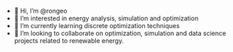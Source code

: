 - 👋 Hi, I’m @rongeo
- 👀 I’m interested in energy analysis, simulation and optimization
- 🌱 I’m currently learning discrete optimization techniques
- 💞️ I’m looking to collaborate on optimization, simulation and data science projects related to renewable energy.

<!---
rongeo/rongeo is a ✨ special ✨ repository because its `README.md` (this file) appears on your GitHub profile.
You can click the Preview link to take a look at your changes.
--->
